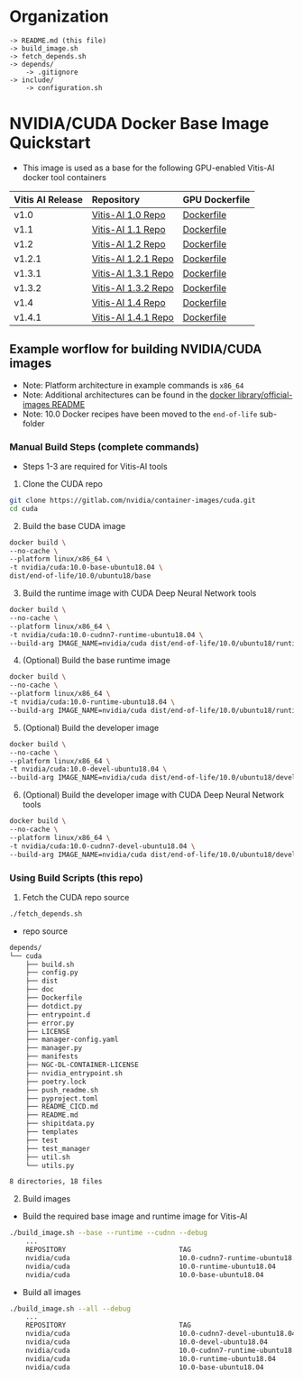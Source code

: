 [//]: # (Readme.md - NVIDIA/CUDA:10.0-CUDNN7-RUNTIME-UBUNTU18.04 Docker Image)

# Organization
```
-> README.md (this file)
-> build_image.sh
-> fetch_depends.sh
-> depends/
	-> .gitignore
-> include/
	-> configuration.sh
```

# NVIDIA/CUDA Docker Base Image Quickstart
- This image is used as a base for the following GPU-enabled Vitis-AI docker tool containers

| Vitis AI Release | Repository                    | GPU Dockerfile         |
|:-----------------|:------------------------------|:-----------------------|
| v1.0             | [Vitis-AI 1.0 Repo][vai10]    | [Dockerfile][vai10df]  |
| v1.1             | [Vitis-AI 1.1 Repo][vai11]    | [Dockerfile][vai11df]  |
| v1.2             | [Vitis-AI 1.2 Repo][vai12]    | [Dockerfile][vai12df]  |
| v1.2.1           | [Vitis-AI 1.2.1 Repo][vai121] | [Dockerfile][vai121df] |
| v1.3.1           | [Vitis-AI 1.3.1 Repo][vai131] | [Dockerfile][vai131df] |
| v1.3.2           | [Vitis-AI 1.3.2 Repo][vai132] | [Dockerfile][vai132df] |
| v1.4             | [Vitis-AI 1.4 Repo][vai14]    | [Dockerfile][vai14df]  |
| v1.4.1           | [Vitis-AI 1.4.1 Repo][vai141] | [Dockerfile][vai141df] |

[vai10]: https://github.com/Xilinx/Vitis-AI/tree/1.0
[vai11]: https://github.com/Xilinx/Vitis-AI/tree/1.1
[vai12]: https://github.com/Xilinx/Vitis-AI/tree/1.2
[vai121]: https://github.com/Xilinx/Vitis-AI/tree/1.2.1
[vai131]: https://github.com/Xilinx/Vitis-AI/tree/1.3.1
[vai132]: https://github.com/Xilinx/Vitis-AI/tree/1.3.2
[vai14]: https://github.com/Xilinx/Vitis-AI/tree/1.4
[vai141]: https://github.com/Xilinx/Vitis-AI/tree/1.4.1

[vai10df]: https://github.com/Xilinx/Vitis-AI/blob/f43ca6f2753c0345f79708eee670870457007a48/docker/Dockerfile.gpu#L10
[vai11df]: https://github.com/Xilinx/Vitis-AI/blob/67d20a0cf999796e3fff738bccdca3736f244f7e/docker/DockerfileGPU#L2
[vai12df]: https://github.com/Xilinx/Vitis-AI/blob/04a886ffb9f756958ee993f36ff52c1ad05d42a3/docker/DockerfileGPU#L2
[vai121df]: https://github.com/Xilinx/Vitis-AI/blob/91e7d4ef3ebbbd91ef787251c9a1414e152ce045/docker/DockerfileGPU#L2
[vai131df]: https://github.com/Xilinx/Vitis-AI/blob/ecdfc34b7ecf3a18696fa9c04ac7f226f37011fa/setup/docker/docker/DockerfileGPU#L1
[vai132df]: https://github.com/Xilinx/Vitis-AI/blob/6d306233c0d0f5cd88134d03218ce207dfa1959b/setup/docker/docker/DockerfileGPU#L1
[vai14df]: https://github.com/Xilinx/Vitis-AI/blob/f61061eef7550d98bf02a171604c9a9f283a7c47/setup/docker/docker/DockerfileGPU#L1
[vai141df]: https://github.com/Xilinx/Vitis-AI/blob/c6d79ee83ee940e83ececc9fac693fd9bf1a515c/setup/docker/docker/DockerfileGPU#L1

## Example worflow for building NVIDIA/CUDA images
- Note: Platform architecture in example commands is ```x86_64```
- Note: Additional architectures can be found in the [docker library/official-images README](https://github.com/docker-library/official-images#architectures-other-than-amd64)
- Note: 10.0 Docker recipes have been moved to the ```end-of-life``` sub-folder

### Manual Build Steps (complete commands)
- Steps 1-3 are required for Vitis-AI tools 
1. Clone the CUDA repo
```bash
git clone https://gitlab.com/nvidia/container-images/cuda.git
cd cuda
```

2. Build the base CUDA image
```bash
docker build \
--no-cache \
--platform linux/x86_64 \
-t nvidia/cuda:10.0-base-ubuntu18.04 \
dist/end-of-life/10.0/ubuntu18/base
```

3. Build the runtime image with CUDA Deep Neural Network tools
```bash
docker build \
--no-cache \
--platform linux/x86_64 \
-t nvidia/cuda:10.0-cudnn7-runtime-ubuntu18.04 \
--build-arg IMAGE_NAME=nvidia/cuda dist/end-of-life/10.0/ubuntu18/runtime/cudnn7
```

4. (Optional) Build the base runtime image
```bash
docker build \
--no-cache \
--platform linux/x86_64 \
-t nvidia/cuda:10.0-runtime-ubuntu18.04 \
--build-arg IMAGE_NAME=nvidia/cuda dist/end-of-life/10.0/ubuntu18/runtime
```

5. (Optional) Build the developer image
```bash
docker build \
--no-cache \
--platform linux/x86_64 \
-t nvidia/cuda:10.0-devel-ubuntu18.04 \
--build-arg IMAGE_NAME=nvidia/cuda dist/end-of-life/10.0/ubuntu18/devel
```

6. (Optional) Build the developer image with CUDA Deep Neural Network tools
```bash
docker build \
--no-cache \
--platform linux/x86_64 \
-t nvidia/cuda:10.0-cudnn7-devel-ubuntu18.04 \
--build-arg IMAGE_NAME=nvidia/cuda dist/end-of-life/10.0/ubuntu18/devel/cudnn7
```


### Using Build Scripts (this repo)

1. Fetch the CUDA repo source

```bash
./fetch_depends.sh
```

- repo source
```bash
depends/
└── cuda
    ├── build.sh
    ├── config.py
    ├── dist
    ├── doc
    ├── Dockerfile
    ├── dotdict.py
    ├── entrypoint.d
    ├── error.py
    ├── LICENSE
    ├── manager-config.yaml
    ├── manager.py
    ├── manifests
    ├── NGC-DL-CONTAINER-LICENSE
    ├── nvidia_entrypoint.sh
    ├── poetry.lock
    ├── push_readme.sh
    ├── pyproject.toml
    ├── README_CICD.md
    ├── README.md
    ├── shipitdata.py
    ├── templates
    ├── test
    ├── test_manager
    ├── util.sh
    └── utils.py

8 directories, 18 files
```

2. Build images
- Build the required base image and runtime image for Vitis-AI
```bash
./build_image.sh --base --runtime --cudnn --debug
	...
	REPOSITORY                            TAG                                 IMAGE ID       CREATED         SIZE
	nvidia/cuda                           10.0-cudnn7-runtime-ubuntu18.04     1bbe15d53b56   About a minute ago   1.37GB
	nvidia/cuda                           10.0-runtime-ubuntu18.04            7cd3f4bf52cc   About a minute ago   925MB
	nvidia/cuda                           10.0-base-ubuntu18.04               d8be8c6f2fa7   2 minutes ago        109MB
```

- Build all images
```bash
./build_image.sh --all --debug
	...
	REPOSITORY                            TAG                                 IMAGE ID       CREATED          SIZE
	nvidia/cuda                           10.0-cudnn7-devel-ubuntu18.04       68ddad11b0c7   5 minutes ago    3.31GB
	nvidia/cuda                           10.0-devel-ubuntu18.04              cdd3e8e61242   5 minutes ago    2.47GB
	nvidia/cuda                           10.0-cudnn7-runtime-ubuntu18.04     1bbe15d53b56   10 minutes ago   1.37GB
	nvidia/cuda                           10.0-runtime-ubuntu18.04            7cd3f4bf52cc   11 minutes ago   925MB
	nvidia/cuda                           10.0-base-ubuntu18.04               d8be8c6f2fa7   11 minutes ago   109MB
```

